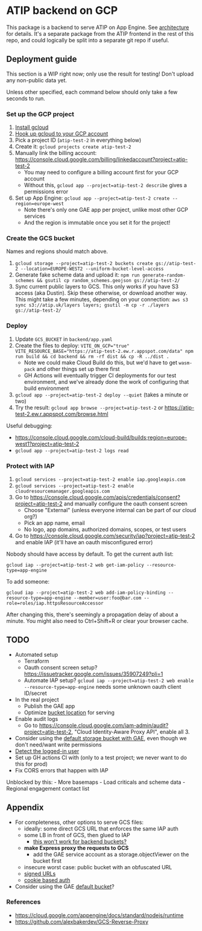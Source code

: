 # ATIP backend on GCP

This package is a backend to serve ATIP on App Engine. See [architecture](../docs/architecture.md) for details. It's a separate package from the ATIP frontend in the rest of this repo, and could logically be split into a separate git repo if useful.

## Deployment guide

This section is a WIP right now; only use the result for testing! Don't upload any non-public data yet.

Unless other specified, each command below should only take a few seconds to run.

### Set up the GCP project

1. [Install gcloud](https://cloud.google.com/sdk/docs/install)
2. [Hook up gcloud to your GCP account](https://cloud.google.com/sdk/docs/initializing)
3. Pick a project ID (`atip-test-2` in everything below)
4. Create it: `gcloud projects create atip-test-2`
4.  Manually link the billing account: <https://console.cloud.google.com/billing/linkedaccount?project=atip-test-2>
	- You may need to configure a billing account first for your GCP account
	- Without this, `gcloud app --project=atip-test-2 describe` gives a permissions error
5.  Set up App Engine: `gcloud app --project=atip-test-2 create --region=europe-west`
	- Note there's only one GAE app per project, unlike most other GCP services
	- And the region is immutable once you set it for the project!

### Create the GCS bucket

Names and regions should match above.

1.  `gcloud storage --project=atip-test-2 buckets create gs://atip-test-2 --location=EUROPE-WEST2 --uniform-bucket-level-access`
2.  Generate fake scheme data and upload it: `npm run generate-random-schemes && gsutil cp random_schemes.geojson gs://atip-test-2/`
3.  Sync current public layers to GCS. This only works if you have S3 access (aka Dustin). Skip these otherwise, or download another way. This might take a few minutes, depending on your connection: `aws s3 sync s3://atip.uk/layers layers; gsutil -m cp -r ./layers gs://atip-test-2/`

### Deploy

1.  Update `GCS_BUCKET` in `backend/app.yaml`
2.  Create the files to deploy: `VITE_ON_GCP="true" VITE_RESOURCE_BASE="https://atip-test-2.ew.r.appspot.com/data" npm run build && cd backend && rm -rf dist && cp -R ../dist .`
	- Note we could make Cloud Build do this, but we'd have to get `wasm-pack` and other things set up there first
	- GH Actions will eventually trigger CI deployments for our test environment, and we've already done the work of configuring that build environment
3.  `gcloud app --project=atip-test-2 deploy --quiet` (takes a minute or two)
4.  Try the result: `gcloud app browse --project=atip-test-2` or <https://atip-test-2.ew.r.appspot.com/browse.html>

Useful debugging:

- <https://console.cloud.google.com/cloud-build/builds;region=europe-west1?project=atip-test-2>
- `gcloud app --project=atip-test-2 logs read`

### Protect with IAP

1.  `gcloud services --project=atip-test-2 enable iap.googleapis.com`
2.  `gcloud services --project=atip-test-2 enable cloudresourcemanager.googleapis.com`
3.  Go to <https://console.cloud.google.com/apis/credentials/consent?project=atip-test-2> and manually configure the oauth consent screen
	- Choose "External" (unless everyone internal can be part of our cloud org?)
	- Pick an app name, email
	- No logo, app domains, authorized domains, scopes, or test users
4.  Go to <https://console.cloud.google.com/security/iap?project=atip-test-2> and enable IAP (it'll have an oauth misconfigured error)

Nobody should have access by default. To get the current auth list:

`gcloud iap --project=atip-test-2 web get-iam-policy --resource-type=app-engine`

To add someone:

`gcloud iap --project=atip-test-2 web add-iam-policy-binding --resource-type=app-engine --member=user:foo@bar.com --role=roles/iap.httpsResourceAccessor`

After changing this, there's seemingly a propagation delay of about a minute. You might also need to Ctrl+Shift+R or clear your browser cache.

## TODO

- Automated setup
	- Terraform
	- Oauth consent screen setup? <https://issuetracker.google.com/issues/35907249?pli=1>
	- Automate IAP setup? `gcloud iap --project=atip-test-2 web enable --resource-type=app-engine` needs some unknown oauth client ID/secret
- In the real project
	- Publish the GAE app
	- Optimize [bucket location](https://cloud.google.com/storage/docs/locations) for serving
- Enable audit logs
	- Go to <https://console.cloud.google.com/iam-admin/audit?project=atip-test-2>, "Cloud Identity-Aware Proxy API", enable all 3.
- Consider using the [default storage bucket with GAE](https://cloud.google.com/appengine/docs/standard/using-cloud-storage?tab=node.js#default_bucket), even though we don't need/want write permissions
- [Detect the logged-in user](<https://cloud.google.com/iap/docs/identity-howto>)
- Set up GH actions CI with (only to a test project; we never want to do this for prod)
- Fix CORS errors that happen with IAP

Unblocked by this:
	- More basemaps
	- Load criticals and scheme data
	- Regional engagement contact list

## Appendix

- For completeness, other options to serve GCS files:
	- ideally: some direct GCS URL that enforces the same IAP auth
	- some LB in front of GCS, then glued to IAP
		- [this won't work for backend buckets?](https://cloud.google.com/iap/docs/load-balancer-howto)
	- **make Express proxy the requests to GCS**
		- add the GAE service account as a storage.objectViewer on the bucket first
	- insecure worst case: public bucket with an obfuscated URL
	- [signed URLs](https://cloud.google.com/storage/docs/access-control/signed-urls)
	- [cookie based auth](https://cloud.google.com/storage/docs/collaboration#browser)
- Consider using the GAE [default bucket](https://cloud.google.com/appengine/docs/standard/using-cloud-storage?tab=node.js)?

### References

- <https://cloud.google.com/appengine/docs/standard/nodejs/runtime>
- <https://github.com/alexbakerdev/GCS-Reverse-Proxy>
